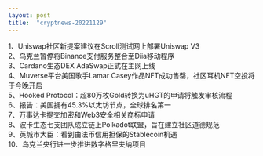 ```yaml
---
layout: post
title:  "cryptnews-20221129"
---
```

1、Uniswap社区新提案建议在Scroll测试网上部署Uniswap V3  
2、乌克兰暂停将Binance支付服务整合至Diia移动程序  
3、Cardano生态DEX AdaSwap正式在主网上线  
4、Muverse平台美国歌手Lamar Casey作品NFT成功售罄，社区耳机NFT空投将于今晚开启  
5、Hooked Protocol：超80万枚Gold转换为uHGT的申请将触发审核流程  
6、报告：美国拥有45.3%以太坊节点，全球排名第一  
7、万事达卡提交加密和Web3安全相关商标申请  
8、波卡生态七支团队成立链上Polkadot联盟，旨在建立社区道德规范  
9、英城市大臣：看到由法币信用担保的Stablecoin机遇  
10、乌克兰央行进一步推进数字格里夫纳项目  
